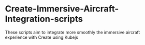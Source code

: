 # Create-Immersive-Aircraft-Integration-scripts
These scripts aim to integrate more smoothly the immersive aircraft experience with Create using Kubejs

